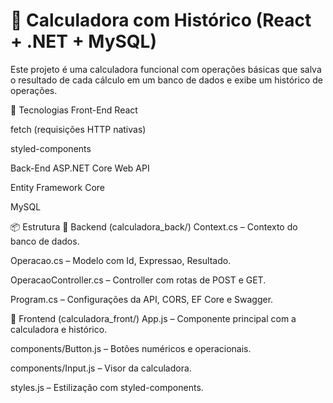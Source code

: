 # 🧮 Calculadora com Histórico (React + .NET + MySQL)
Este projeto é uma calculadora funcional com operações básicas que salva o resultado de cada cálculo em um banco de dados e exibe um histórico de operações.

🔧 Tecnologias
Front-End
React

fetch (requisições HTTP nativas)

styled-components

Back-End
ASP.NET Core Web API

Entity Framework Core

MySQL

📦 Estrutura
🔹 Backend (calculadora_back/)
Context.cs – Contexto do banco de dados.

Operacao.cs – Modelo com Id, Expressao, Resultado.

OperacaoController.cs – Controller com rotas de POST e GET.

Program.cs – Configurações da API, CORS, EF Core e Swagger.

🔹 Frontend (calculadora_front/)
App.js – Componente principal com a calculadora e histórico.

components/Button.js – Botões numéricos e operacionais.

components/Input.js – Visor da calculadora.

styles.js – Estilização com styled-components.


